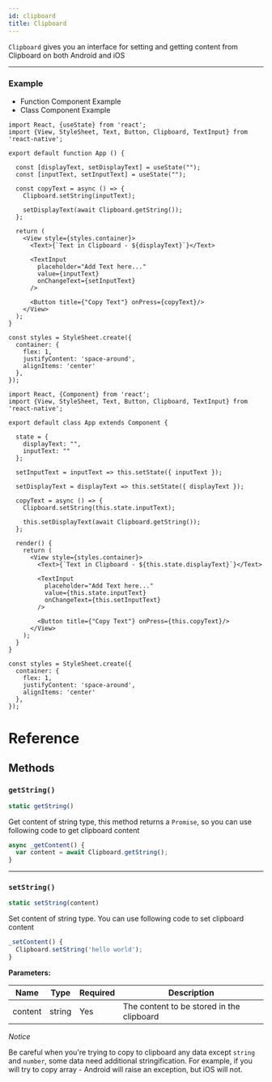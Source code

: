 ```yaml
---
id: clipboard
title: Clipboard
---
```


`Clipboard` gives you an interface for setting and getting content from Clipboard on both Android and iOS

---

### Example

<div class="toggler">
  <ul role="tablist" class="toggle-syntax">
    <li id="functional" class="button-functional" aria-selected="false" role="tab" tabindex="0" aria-controls="functionaltab" onclick="displayTabs('syntax', 'functional')">
      Function Component Example
    </li>
    <li id="classical" class="button-classical" aria-selected="false" role="tab" tabindex="0" aria-controls="classicaltab" onclick="displayTabs('syntax', 'classical')">
      Class Component Example
    </li>
  </ul>
</div>

<block class="functional syntax" />

```SnackPlayer name=Clipboard&supportedPlatforms=ios,android
import React, {useState} from 'react';
import {View, StyleSheet, Text, Button, Clipboard, TextInput} from 'react-native';

export default function App () {

  const [displayText, setDisplayText] = useState("");
  const [inputText, setInputText] = useState("");

  const copyText = async () => {
    Clipboard.setString(inputText);

    setDisplayText(await Clipboard.getString());
  };

  return (
    <View style={styles.container}>
      <Text>{`Text in Clipboard - ${displayText}`}</Text>

      <TextInput
        placeholder="Add Text here..."
        value={inputText}
        onChangeText={setInputText}
      />

      <Button title={"Copy Text"} onPress={copyText}/>
    </View>
  );
}

const styles = StyleSheet.create({
  container: {
    flex: 1,
    justifyContent: 'space-around',
    alignItems: 'center'
  },
});
```

<block class="classical syntax" />

```SnackPlayer name=Clipboard&supportedPlatforms=ios,android
import React, {Component} from 'react';
import {View, StyleSheet, Text, Button, Clipboard, TextInput} from 'react-native';

export default class App extends Component {

  state = {
    displayText: "",
    inputText: ""
  };

  setInputText = inputText => this.setState({ inputText });

  setDisplayText = displayText => this.setState({ displayText });

  copyText = async () => {
    Clipboard.setString(this.state.inputText);

    this.setDisplayText(await Clipboard.getString());
  };

  render() {
    return (
      <View style={styles.container}>
        <Text>{`Text in Clipboard - ${this.state.displayText}`}</Text>

        <TextInput
          placeholder="Add Text here..."
          value={this.state.inputText}
          onChangeText={this.setInputText}
        />

        <Button title={"Copy Text"} onPress={this.copyText}/>
      </View>
    );
  }
}

const styles = StyleSheet.create({
  container: {
    flex: 1,
    justifyContent: 'space-around',
    alignItems: 'center'
  },
});
```

<block class="endBlock syntax" />

# Reference

## Methods

### `getString()`

```jsx
static getString()
```

Get content of string type, this method returns a `Promise`, so you can use following code to get clipboard content

```jsx
async _getContent() {
  var content = await Clipboard.getString();
}
```

---

### `setString()`

```jsx
static setString(content)
```

Set content of string type. You can use following code to set clipboard content

```jsx
_setContent() {
  Clipboard.setString('hello world');
}
```

**Parameters:**

| Name    | Type   | Required | Description                               |
| ------- | ------ | -------- | ----------------------------------------- |
| content | string | Yes      | The content to be stored in the clipboard |

_Notice_

Be careful when you're trying to copy to clipboard any data except `string` and `number`, some data need additional stringification. For example, if you will try to copy array - Android will raise an exception, but iOS will not.

